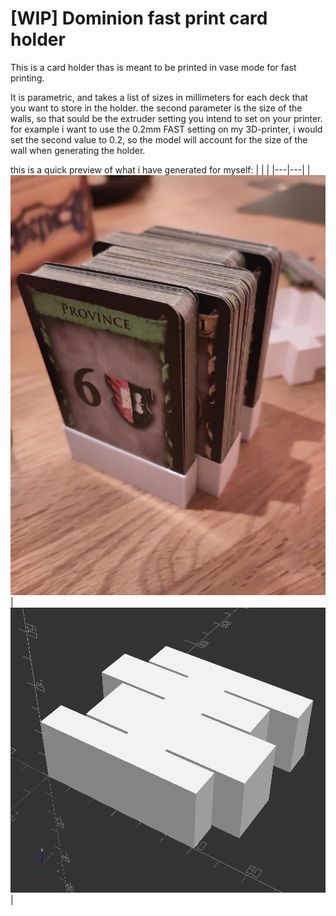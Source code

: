 # [WIP] Dominion fast print card holder
This is a card holder thas is meant to be printed in vase mode for fast printing. 

It is parametric, and takes a list of sizes in millimeters for each deck that you want to store in the holder. 
the second parameter is the size of the walls, so that sould be the extruder setting you intend to set on your printer. 
for example i want to use the 0.2mm FAST setting on my 3D-printer, i would set the second value to 0.2, so the model will account for the size of the wall when generating the holder. 

this is a quick preview of what i have generated for myself:
|   |   |
|---|---|
|![Prototype 2](./Prototype_2.jpeg)|![stack of cards staggered](./Prototype_2.png)| 

